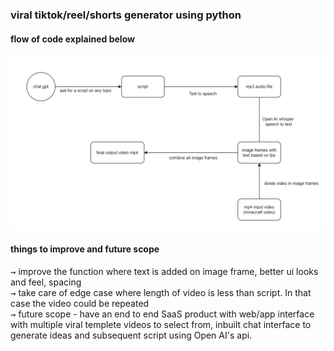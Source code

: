 ### viral tiktok/reel/shorts generator using python
#### flow of code explained below
![Alt Text](./flow.png)

#### things to improve and future scope
<kbd>→</kbd> improve the function where text is added on image frame, better ui looks and feel, spacing
<br>
<kbd>→</kbd> take care of edge case where length of video is less than script. In that case the video could be repeated
<br>
<kbd>→</kbd> future scope - have an end to end SaaS product with web/app interface with multiple viral templete videos to select from, inbuilt chat interface to generate ideas and subsequent script using Open AI's api. 